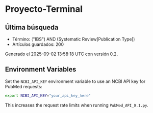 # Proyecto-Terminal

## Última búsqueda
- Término: ("IBS") AND (Systematic Review[Publication Type])
- Artículos guardados: 200

Generado el 2025-09-02 13:58:18 UTC con versión 0.2.

## Environment Variables

Set the `NCBI_API_KEY` environment variable to use an NCBI API key for PubMed requests:

```bash
export NCBI_API_KEY="your_api_key_here"
```

This increases the request rate limits when running `PubMed_API_0.1.py`.
